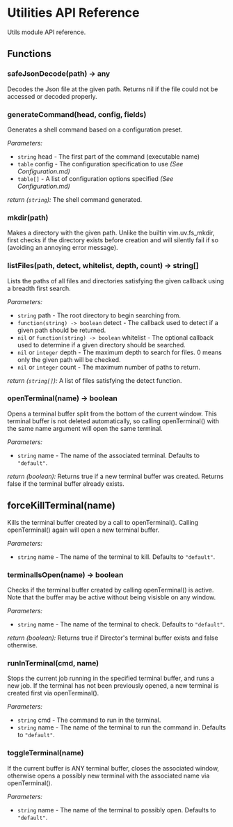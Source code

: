 # Utilities API Reference

Utils module API reference.

## Functions

### safeJsonDecode(path) -> any

Decodes the Json file at the given path. Returns nil if the file could not be accessed or decoded properly.

### generateCommand(head, config, fields)

Generates a shell command based on a configuration preset.

*Parameters:*
- `string` head - The first part of the command (executable name)
- `table` config - The configuration specification to use *(See Configuration.md)*
- `table[]` - A list of configuration options specified *(See Configuration.md)*

*return (`string`):* The shell command generated.

### mkdir(path)

Makes a directory with the given path. Unlike the builtin vim.uv.fs_mkdir, first checks
if the directory exists before creation and will silently fail if so (avoiding an annoying error message).

### listFiles(path, detect, whitelist, depth, count) -> string[]

Lists the paths of all files and directories satisfying the given callback using a breadth first search.

*Parameters:*
- `string` path - The root directory to begin searching from.
- `function(string) -> boolean` detect - The callback used to detect if a given path should be returned.
- `nil` or `function(string) -> boolean` whitelist - The optional callback used to determine if a given directory should be searched.
- `nil` or `integer` depth - The maximum depth to search for files. 0 means only the given path will be checked.
- `nil` or `integer` count - The maximum number of paths to return.

*return (`string[]`):* A list of files satisfying the detect function.

### openTerminal(name) -> boolean

Opens a terminal buffer split from the bottom of the current window. This terminal buffer
is not deleted automatically, so calling openTerminal() with the same name argument will open the
same terminal.

*Parameters:*
- `string` name - The name of the associated terminal. Defaults to `"default"`.

*return (boolean):* Returns true if a new terminal buffer was created. Returns false if
the terminal buffer already exists.

## forceKillTerminal(name)

Kills the terminal buffer created by a call to openTerminal(). Calling openTerminal() again
will open a new terminal buffer.

*Parameters:*
- `string` name - The name of the terminal to kill. Defaults to `"default"`.

### terminalIsOpen(name) -> boolean

Checks if the terminal buffer created by calling openTerminal() is active.
Note that the buffer may be active without being visisble on any window.

*Parameters:*
- `string` name - The name of the terminal to check. Defaults to `"default"`.

*return (boolean):* Returns true if Director's terminal buffer exists and false otherwise.

### runInTerminal(cmd, name)

Stops the current job running in the specified terminal buffer, and runs a new job.
If the terminal has not been previously opened, a new terminal is created first via openTerminal().

*Parameters:*
- `string` cmd - The command to run in the terminal.
- `string` name - The name of the terminal to run the command in. Defaults to `"default"`.

### toggleTerminal(name)

If the current buffer is ANY terminal buffer, closes the associated window,
otherwise opens a possibly new terminal with the associated name via openTerminal().

*Parameters:*
- `string` name - The name of the terminal to possibly open. Defaults to `"default"`.
